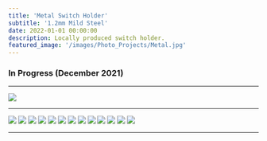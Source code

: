 ```yaml
---
title: 'Metal Switch Holder'
subtitle: '1.2mm Mild Steel'
date: 2022-01-01 00:00:00
description: Locally produced switch holder.
featured_image: '/images/Photo_Projects/Metal.jpg'
---
```


### In Progress (December 2021)
---

<div class="gallery" data-columns="1">
	<img src="/images/Photo_Projects/Metal.jpg">
</div> 

--- 

<div class="gallery" data-columns="4">
	<img src="/images/Photo_Projects/Lube_Station_Metal.jpg">
	<img src="/images/Photo_Projects/Lube_Station_Metal_2.jpg">
	<img src="/images/Photo_Projects/Lube_Station_Metal_3.jpg">
	<img src="/images/Photo_Projects/Lube_Station_Metal_4.jpg">
	<img src="/images/Photo_Projects/Lube_Station_Metal_5.jpg">
	<img src="/images/Photo_Projects/Lube_Station_Metal_6.jpg">
	<img src="/images/Photo_Projects/Lube_Station_Metal_7.jpg">
	<img src="/images/Photo_Projects/Lube_Station_Metal_8.jpg">
	<img src="/images/Photo_Projects/Lube_Station_Metal_9.jpg">
	<img src="/images/Photo_Projects/Lube_Station_Metal_10.jpg">
	<img src="/images/Photo_Projects/Lube_Station_Metal_11.jpg">
	<img src="/images/Photo_Projects/Lube_Station_Metal_12.jpg">
	<img src="/images/Photo_Projects/Lube_Station_Metal_13.jpg">
</div> 


---
